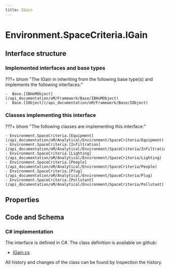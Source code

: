 ```yaml
---
title: IGain
---
```


# Environment.SpaceCriteria.IGain



## Interface structure

### Implemented interfaces and base types

???+ bhom "The IGain in inheriting from the following base type(s) and implements the following interfaces:"

    -  Base.[IBHoMObject](/api_documentation/oM/Framework/Base/IBHoMObject)
    -  Base.[IObject](/api_documentation/oM/Framework/Base/IObject)


### Classes implementing this interface

???+ bhom "The following classes are implementing this interface:"

    - Environment.SpaceCriteria.[Equipment](/api_documentation/oM/Analytical/Environment/SpaceCriteria/Equipment)
    - Environment.SpaceCriteria.[Infiltration](/api_documentation/oM/Analytical/Environment/SpaceCriteria/Infiltration)
    - Environment.SpaceCriteria.[Lighting](/api_documentation/oM/Analytical/Environment/SpaceCriteria/Lighting)
    - Environment.SpaceCriteria.[People](/api_documentation/oM/Analytical/Environment/SpaceCriteria/People)
    - Environment.SpaceCriteria.[Plug](/api_documentation/oM/Analytical/Environment/SpaceCriteria/Plug)
    - Environment.SpaceCriteria.[Pollutant](/api_documentation/oM/Analytical/Environment/SpaceCriteria/Pollutant)


## Properties

## Code and Schema

### C# implementation

The interface is defined in C#. The class definition is available on github:

- [IGain.cs](https://github.com/BHoM/BHoM/blob/develop/Environment_oM/SpaceCriteria\IGain.cs)

All history and changes of the class can be found by inspection the history.
